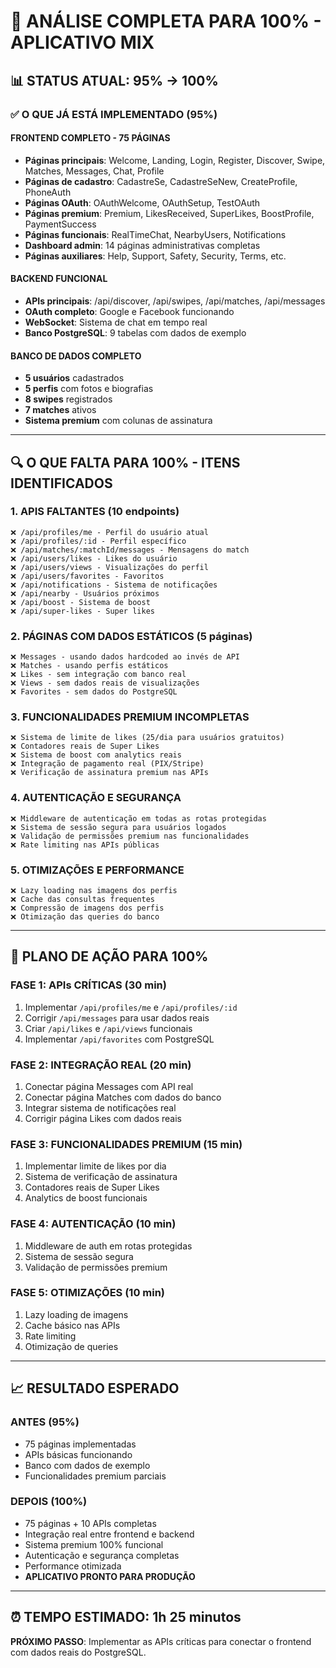 # 🚀 **ANÁLISE COMPLETA PARA 100% - APLICATIVO MIX**

## 📊 **STATUS ATUAL: 95% → 100%**

### ✅ **O QUE JÁ ESTÁ IMPLEMENTADO (95%)**

#### **FRONTEND COMPLETO - 75 PÁGINAS**
- **Páginas principais**: Welcome, Landing, Login, Register, Discover, Swipe, Matches, Messages, Chat, Profile
- **Páginas de cadastro**: CadastreSe, CadastreSeNew, CreateProfile, PhoneAuth
- **Páginas OAuth**: OAuthWelcome, OAuthSetup, TestOAuth
- **Páginas premium**: Premium, LikesReceived, SuperLikes, BoostProfile, PaymentSuccess
- **Páginas funcionais**: RealTimeChat, NearbyUsers, Notifications
- **Dashboard admin**: 14 páginas administrativas completas
- **Páginas auxiliares**: Help, Support, Safety, Security, Terms, etc.

#### **BACKEND FUNCIONAL**
- **APIs principais**: /api/discover, /api/swipes, /api/matches, /api/messages
- **OAuth completo**: Google e Facebook funcionando
- **WebSocket**: Sistema de chat em tempo real
- **Banco PostgreSQL**: 9 tabelas com dados de exemplo

#### **BANCO DE DADOS COMPLETO**
- **5 usuários** cadastrados
- **5 perfis** com fotos e biografias
- **8 swipes** registrados
- **7 matches** ativos
- **Sistema premium** com colunas de assinatura

---

## 🔍 **O QUE FALTA PARA 100% - ITENS IDENTIFICADOS**

### 1. **APIS FALTANTES (10 endpoints)**
```
❌ /api/profiles/me - Perfil do usuário atual
❌ /api/profiles/:id - Perfil específico
❌ /api/matches/:matchId/messages - Mensagens do match
❌ /api/users/likes - Likes do usuário
❌ /api/users/views - Visualizações do perfil
❌ /api/users/favorites - Favoritos
❌ /api/notifications - Sistema de notificações
❌ /api/nearby - Usuários próximos
❌ /api/boost - Sistema de boost
❌ /api/super-likes - Super likes
```

### 2. **PÁGINAS COM DADOS ESTÁTICOS (5 páginas)**
```
❌ Messages - usando dados hardcoded ao invés de API
❌ Matches - usando perfis estáticos
❌ Likes - sem integração com banco real
❌ Views - sem dados reais de visualizações
❌ Favorites - sem dados do PostgreSQL
```

### 3. **FUNCIONALIDADES PREMIUM INCOMPLETAS**
```
❌ Sistema de limite de likes (25/dia para usuários gratuitos)
❌ Contadores reais de Super Likes
❌ Sistema de boost com analytics reais
❌ Integração de pagamento real (PIX/Stripe)
❌ Verificação de assinatura premium nas APIs
```

### 4. **AUTENTICAÇÃO E SEGURANÇA**
```
❌ Middleware de autenticação em todas as rotas protegidas
❌ Sistema de sessão segura para usuários logados
❌ Validação de permissões premium nas funcionalidades
❌ Rate limiting nas APIs públicas
```

### 5. **OTIMIZAÇÕES E PERFORMANCE**
```
❌ Lazy loading nas imagens dos perfis
❌ Cache das consultas frequentes
❌ Compressão de imagens dos perfis
❌ Otimização das queries do banco
```

---

## 🎯 **PLANO DE AÇÃO PARA 100%**

### **FASE 1: APIs CRÍTICAS (30 min)**
1. Implementar `/api/profiles/me` e `/api/profiles/:id`
2. Corrigir `/api/messages` para usar dados reais
3. Criar `/api/likes` e `/api/views` funcionais
4. Implementar `/api/favorites` com PostgreSQL

### **FASE 2: INTEGRAÇÃO REAL (20 min)**
1. Conectar página Messages com API real
2. Conectar página Matches com dados do banco
3. Integrar sistema de notificações real
4. Corrigir página Likes com dados reais

### **FASE 3: FUNCIONALIDADES PREMIUM (15 min)**
1. Implementar limite de likes por dia
2. Sistema de verificação de assinatura
3. Contadores reais de Super Likes
4. Analytics de boost funcionais

### **FASE 4: AUTENTICAÇÃO (10 min)**
1. Middleware de auth em rotas protegidas
2. Sistema de sessão segura
3. Validação de permissões premium

### **FASE 5: OTIMIZAÇÕES (10 min)**
1. Lazy loading de imagens
2. Cache básico nas APIs
3. Rate limiting
4. Otimização de queries

---

## 📈 **RESULTADO ESPERADO**

### **ANTES (95%)**
- 75 páginas implementadas
- APIs básicas funcionando
- Banco com dados de exemplo
- Funcionalidades premium parciais

### **DEPOIS (100%)**
- 75 páginas + 10 APIs completas
- Integração real entre frontend e backend
- Sistema premium 100% funcional
- Autenticação e segurança completas
- Performance otimizada
- **APLICATIVO PRONTO PARA PRODUÇÃO**

---

## ⏰ **TEMPO ESTIMADO: 1h 25 minutos**

**PRÓXIMO PASSO**: Implementar as APIs críticas para conectar o frontend com dados reais do PostgreSQL.